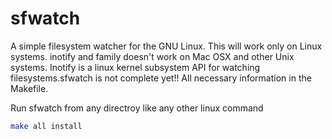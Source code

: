 # sfwatch
A simple filesystem watcher for the GNU Linux. This will work only on Linux systems. inotify and family doesn't work on
Mac OSX and other Unix systems. Inotify is a linux kernel subsystem API for watching filesystems.sfwatch is not complete yet!! All necessary information in the Makefile.



Run sfwatch from any directroy like any other linux command
```bash
make all install 

```
